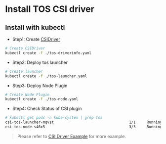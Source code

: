 # Install TOS CSI driver

## Install with kubectl

- Step1: Create [CSIDriver](https://kubernetes-csi.github.io/docs/csi-driver-object.html)

```bash
# Create CSIDriver
kubectl create -f ./tos-driverinfo.yaml
```

- Step2: Deploy tos launcher

```bash
# Create launcher
kubectl create -f ./tos-launcher.yaml
```

- Step3: Deploy Node Plugin

```bash
# Create Node Plugin
kubectl create -f ./tos-node.yaml
```

- Step4: Check Status of CSI plugin

```bash
# kubectl get pods -n kube-system | grep tos
csi-tos-launcher-mqvst                                  1/1     Running   0          70s
csi-tos-node-s46x5                                      3/3     Running   0          70s
```

> Please refer to [CSI Driver Example](../../example/tos/README.md) for more example.
